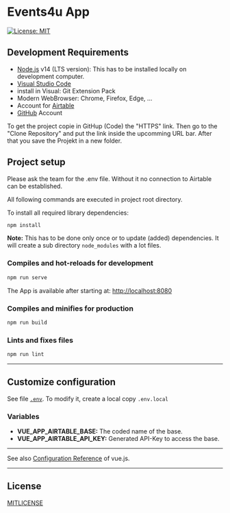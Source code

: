 # Events4u App

[![License: MIT](https://img.shields.io/badge/License-MIT-blue.svg)](LICENSE)

## Development Requirements

* [Node.js](https://nodejs.org/en/) v14 (LTS version): This has to be installed locally on development computer.
* [Visual Studio Code](https://code.visualstudio.com/)
*    install in Visual: Git Extension Pack 
* Modern WebBrowser: Chrome, Firefox, Edge, ...
* Account for [Airtable](https://www.airtable.com)
* [GitHub](https://github.com) Account

To get the project copie in GitHup (Code) the "HTTPS" link. 
Then go to the "Clone Repository" and put the link inside the upcomming URL bar.
After that you save the Projekt in a new folder.

## Project setup

Please ask the  team for the .env file. Without it no connection to Airtable can be established.

All following commands are executed in project root directory.

To install all required library dependencies:

```sh
npm install
```

**Note:** This has to be done only once or to update (added) dependencies. It will create a sub directory `node_modules` with a lot files.

### Compiles and hot-reloads for development

```sh
npm run serve
```

The App is available after starting at: [http://localhost:8080](http://localhost:8080)

### Compiles and minifies for production

```sh
npm run build
```

### Lints and fixes files

```sh
npm run lint
```

---

## Customize configuration

See file [`.env`](.env). To modify it, create a local copy `.env.local`

### Variables

* **VUE_APP_AIRTABLE_BASE:** The coded name of the base.
* **VUE_APP_AIRTABLE_API_KEY:** Generated API-Key to access the base.

---

See also [Configuration Reference](https://cli.vuejs.org/config/) of vue.js.

---

## License

[MITLICENSE](LICENSE)
